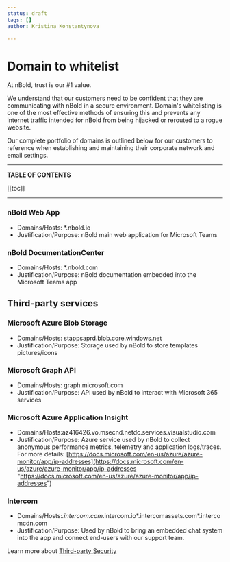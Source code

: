 ```yaml
---
status: draft
tags: []
author: Kristina Konstantynova

---
```

# Domain to whitelist

At nBold, trust is our #1 value.  
  
We understand that our customers need to be confident that they are communicating with nBold in a secure environment. Domain's whitelisting is one of the most effective methods of ensuring this and prevents any internet traffic intended for nBold from being hijacked or rerouted to a rogue website.

Our complete portfolio of domains is outlined below for our customers to reference when establishing and maintaining their corporate network and email settings.
***

**TABLE OF CONTENTS**

[[toc]]

***
### nBold Web App

* Domains/Hosts: *.nbold.io
* Justification/Purpose: nBold main web application for Microsoft Teams

### nBold DocumentationCenter

* Domains/Hosts: *.nbold.com
* Justification/Purpose: nBold documentation embedded into the Microsoft Teams app

## Third-party services

### Microsoft Azure Blob Storage

* Domains/Hosts: stappsaprd.blob.core.windows.net
* Justification/Purpose: Storage used by nBold to store templates pictures/icons

### Microsoft Graph API

* Domains/Hosts: graph.microsoft.com
* Justification/Purpose: API used by nBold to interact with Microsoft 365 services

### Microsoft Azure Application Insight

* Domains/Hosts:az416426.vo.msecnd.netdc.services.visualstudio.com
* Justification/Purpose: Azure service used by nBold to collect anonymous performance metrics, telemetry and application logs/traces. For more details: [https://docs.microsoft.com/en-us/azure/azure-monitor/app/ip-addresses](https://docs.microsoft.com/en-us/azure/azure-monitor/app/ip-addresses "https://docs.microsoft.com/en-us/azure/azure-monitor/app/ip-addresses")

### Intercom

* Domains/Hosts:*.intercom.com*.intercom.io*.intercomassets.com*.intercomcdn.com
* Justification/Purpose: Used by nBold to bring an embedded chat system into the app and connect end-users with our support team.

Learn more about [Third-party Security](https://help.salestim.com/salestimplatform/thirdpartysecurity)